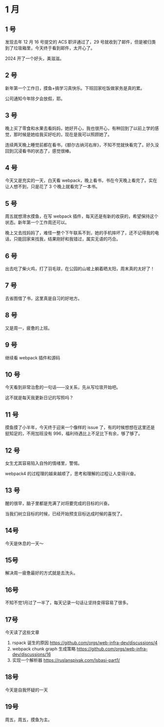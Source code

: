 # 1 月

## 1 号

发现去年 12 月 16 号提交的 ACS 职评通过了，29 号就收到了邮件，但是被归类到了垃圾箱里，今天终于看到邮件，太开心了。

2024 开了一个好头，美滋滋。

## 2 号

新年第一个工作日，摸鱼+搞学习真快乐。下班回家吃饭做家务是真的累。

公司通知今年除夕会放假，耶。

## 3 号

晚上买了零食和水果去看妈妈，她好开心，我也很开心，有种回到了以前上学的感觉，那时候是她给我买好吃的，现在是我可以照顾她了。

连续两天晚上睡觉前都在看书，《额尔古纳河右岸》，不知不觉就快看完了。好久没回到沉浸看书的状态了，感觉很棒。

## 4 号

今天又是充实的一天，白天看 webpack，晚上看书，书在今天晚上看完了。实在让人想不到，只是花了 3 个晚上就看完了一本书。

## 5 号

周五就想滑水摸鱼，在写 webpack 插件，每天还是有新的收获的，希望保持这个状态。新年第一个工作周还可以。

晚上又去找妈妈了，难怪一整个下午联系不到，她的手机摔坏了，还不记得我的电话，只能回家来找我，结果刚好和我错过，属实无语的巧合。

## 6 号

出去吃了柴火鸡，打了羽毛球，在公园的山坡上躺着晒太阳，周末真的太好了！

## 7 号

去省图借了书，这里真是自习的好地方。

## 8 号

又是周一，疲惫的上班。

## 9 号

继续看 webpack 插件和源码

## 10 号

今天看到非常治愈的一句话——没关系，先从写垃圾开始吧。

这不就是每天我更新日记的写照吗？

## 11 号

摸鱼摸了小半年，今天终于迎来一个像样的 issue 了，有的时候想想在这里还是挺知足的，不用加班没有 996，福利待遇比上不足比下有余，够了够了。

## 12 号

女生尤其容易陷入自怜的情绪里，警惕。

webpack4 的过程理的越来越顺了，思考和理解的过程让人变得兴奋。

## 13 号

醒的很早，脑子里都是充满了对将要完成的目标的兴奋。

当我们树立目标的时候，已经开始预支目标达成时候的喜悦了。

## 14号

今天是休息的一天～

## 15号

解决周一疲惫最好的方式就是去洗头。

## 16号

不知不觉1月过了一半了，每天记录一句话让坚持变得容易了很多。

## 17号

今天读了这些文章
1. rspack 诞生的原因 https://github.com/orgs/web-infra-dev/discussions/4
2. webpack chunk graph 生成策略 https://github.com/orgs/web-infra-dev/discussions/16
3. 实现一个解析器 https://ruslanspivak.com/lsbasi-part1/

## 18号

今天是自我怀疑的一天

## 19号

周五，周五，摸鱼为主。
